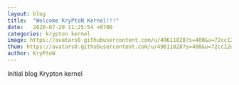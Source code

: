 ```yaml
---
layout: blog
title:  "Welcome KryPtoN Kernel!!!"
date:   2020-07-20 11:25:54 +0700
categories: krypton kernel
image: https://avatars0.githubusercontent.com/u/49611828?s=400&u=72cc12d70521e5c277ef64de3b95d61dfe1f5d0f&v=4
thum: https://avatars0.githubusercontent.com/u/49611828?s=400&u=72cc12d70521e5c277ef64de3b95d61dfe1f5d0f&v=4
author: KryPtoN
---
```


Initial blog Krypton kernel

